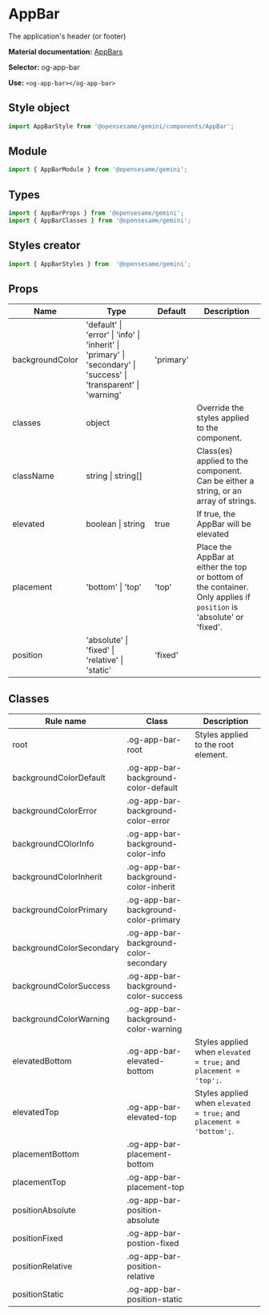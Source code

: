 # AppBar
The application's header (or footer)

**Material documentation:**
[AppBars](https://material.io/components/app-bars-top/)

**Selector:**
og-app-bar

**Use:**
`<og-app-bar></og-app-bar>`

## Style object
```javascript
import AppBarStyle from '@opensesame/gemini/components/AppBar';
```

## Module
```javascript
import { AppBarModule } from '@opensesame/gemini';
```

## Types
```javascript
import { AppBarProps } from '@opensesame/gemini';
import { AppBarClasses } from '@opensesame/gemini';
```

## Styles creator
```javascript
import { AppBarStyles } from  '@opensesame/gemini';
```

## Props
Name | Type | Default | Description
---- | ---- | ------- | -----------
backgroundColor | 'default' &#124; 'error' &#124; 'info' &#124; 'inherit' &#124; 'primary' &#124; 'secondary' &#124; 'success' &#124; 'transparent' &#124; 'warning' | 'primary' |
classes | object | | Override the styles applied to the component.
className | string &#124; string[] | | Class(es) applied to the component. Can be either a string, or an array of strings.
elevated | boolean &#124; string | true | If true, the AppBar will be elevated
placement | 'bottom' &#124; 'top' | 'top' | Place the AppBar at either the top or bottom of the container. Only applies if `position` is 'absolute' or 'fixed'.
position | 'absolute' &#124; 'fixed' &#124; 'relative' &#124; 'static' | 'fixed' |

## Classes
Rule name | Class | Description
--------- | ----- | -----------
root | .og-app-bar-root | Styles applied to the root element.
backgroundColorDefault | .og-app-bar-background-color-default |
backgroundColorError | .og-app-bar-background-color-error |
backgroundCOlorInfo | .og-app-bar-background-color-info |
backgroundColorInherit | .og-app-bar-background-color-inherit |
backgroundColorPrimary | .og-app-bar-background-color-primary |
backgroundColorSecondary | .og-app-bar-background-color-secondary |
backgroundColorSuccess | .og-app-bar-background-color-success |
backgroundColorWarning | .og-app-bar-background-color-warning |
elevatedBottom | .og-app-bar-elevated-bottom | Styles applied when `elevated = true;` and `placement = 'top';`.
elevatedTop | .og-app-bar-elevated-top | Styles applied when `elevated = true;` and `placement = 'bottom';`.
placementBottom | .og-app-bar-placement-bottom |
placementTop | .og-app-bar-placement-top |
positionAbsolute | .og-app-bar-position-absolute |
positionFixed | .og-app-bar-postion-fixed |
positionRelative | .og-app-bar-position-relative |
positionStatic | .og-app-bar-position-static |
